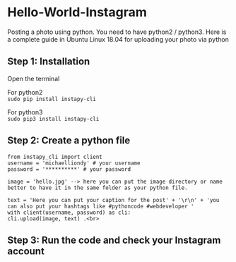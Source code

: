 # Hello-World-Instagram
Posting a photo using python. You need to have python2 / python3. Here is a complete guide in Ubuntu Linux 18.04 for uploading your photo via python

## Step 1: Installation

Open the terminal

For python2 <br>
`sudo pip install instapy-cli` <br>


For python3 <br>
`sudo pip3 install instapy-cli` <br>

## Step 2: Create a python file

    from instapy_cli import client 
    username = 'michaelliondy' # your username 
    password = '**********' # your password
    
    image = 'hello.jpg' --> here you can put the image directory or name better to have it in the same folder as your python file.

    text = 'Here you can put your caption for the post' + '\r\n' + 'you can also put your hashtags like #pythoncode #webdeveloper ' 
    with client(username, password) as cli: 
    cli.upload(image, text) .<br>
    
## Step 3: Run the code and check your Instagram account
